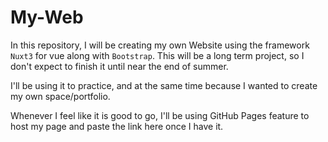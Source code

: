 # My-Web

In this repository, I will be creating my own Website using the framework `Nuxt3` for vue along with `Bootstrap`.
This will be a long term project, so I don't expect to finish it until near the end of summer. 

I'll be using it to practice, and at the same time because I wanted to create my own space/portfolio.

Whenever I feel like it is good to go, I'll be using GitHub Pages feature to host my page and paste the link here once I have it.
